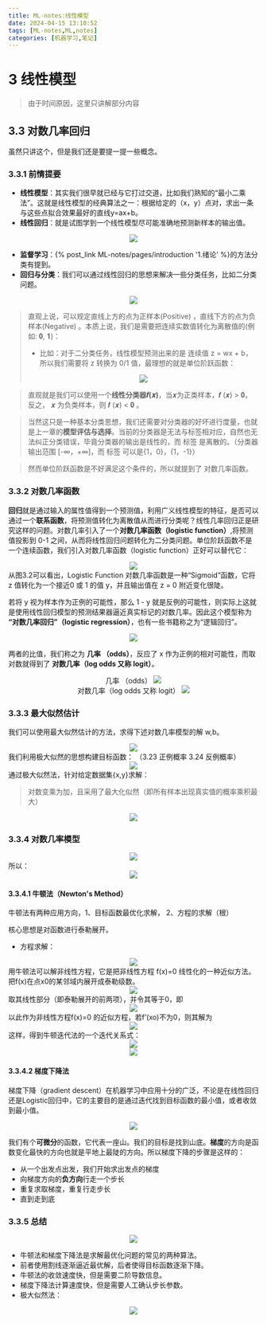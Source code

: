 ```yaml
---
title: ML-notes:线性模型
date: 2024-04-15 13:10:52
tags: [ML-notes,ML,notes]
categories: [机器学习,笔记]
---
```


# 3 线性模型
> 由于时间原因，这里只讲解部分内容

## 3.3 <a name='3.3'>对数几率回归</a>
虽然只讲这个，但是我们还是要提一提一些概念。

### 3.3.1 <a name='3.3.1'>前情提要</a>
- **线性模型**：其实我们很早就已经与它打过交道，比如我们熟知的“最小二乘法”。这就是线性模型的经典算法之一：根据给定的（x，y）点对，求出一条与这些点拟合效果最好的直线y=ax+b。
- **线性回归**：就是试图学到一个线性模型尽可能准确地预测新样本的输出值。
<div align=center>
<img src="/images/ML-pics/3-1.png" />
</div>

- **监督学习**：{% post_link ML-notes/pages/introduction '1.绪论' %}的方法分类有提到。
- **回归与分类**：我们可以通过线性回归的思想来解决一些分类任务，比如二分类问题。
<div align=center>
<img src="/images/ML-pics/3-2.png" />
</div>

> 直观上说，可以规定直线上方的点为正样本(Positive) ，直线下方的点为负样本(Negative) 。本质上说，我们是需要把连续实数值转化为离散值的(例如: 𝟎, 𝟏)：
> - 比如：对于二分类任务，线性模型预测出来的是 连续值 z = wx + b，所以我们需要将 z  转换为 0/1 值，最理想的就是单位阶跃函数：
><div align=center>
><img src="/images/ML-pics/3-3.png" />
></div>
>

> 直观就是我们可以使用一个**线性分类器𝒇(𝒙)**，当𝒙为正类样本，𝒇 (𝒙) > 𝟎，反之， 𝒙 为负类样本，则 𝒇 (𝒙) < 𝟎 。

> 当然这只是一种基本分类思想，我们还需要对分类器的好坏进行度量，也就是上一章的**模型评估与选择**。当前的分类器是无法与标签相对应，自然也无法纠正分类错误，毕竟分类器的输出是线性的，而 标签 是离散的。（分类器 输出范围 [-∞，+∞]，而 标签 可以是{1，0}，{1，-1}）

> 然而单位阶跃函数是不好满足这个条件的，所以就提到了 对数几率函数。

### 3.3.2 <a name='3.3.2'>对数几率函数</a>
**回归**就是通过输入的属性值得到一个预测值，利用广义线性模型的特征，是否可以通过一个**联系函数**，将预测值转化为离散值从而进行分类呢？线性几率回归正是研究这样的问题。对数几率引入了一个**对数几率函数（logistic function）**,将预测值投影到 0-1 之间，从而将线性回归问题转化为二分类问题。单位阶跃函数不是一个连续函数，我们引入对数几率函数（logistic function）正好可以替代它：
<div align=center>
<img src="/images/ML-pics/3-4.png" />
</div>
从图3.2可以看出，Logistic Function 对数几率函数是一种“Sigmoid”函数，它将 z 值转化为一个接近0 或 1 的值 y，并且输出值在 z = 0 附近变化很陡。

若将 y 视为样本作为正例的可能性，那么 1 - y 就是反例的可能性，则实际上这就是使用线性回归模型的预测结果器逼近真实标记的对数几率。因此这个模型称为 **“对数几率回归”（logistic regression）**，也有一些书籍称之为“逻辑回归”。
<div align=center>
<img src="/images/ML-pics/3-8.png" />
</div>

两者的比值，我们称之为 **几率 （odds）**，反应了 x 作为正例的相对可能性，而取对数就得到了 **对数几率（log odds 又称 logit）**。

<div align=center>
几率 （odds）
<img src="/images/ML-pics/3-6.png" />
</div>
<div align=center>
对数几率（log odds 又称 logit）
<img src="/images/ML-pics/3-7.png" />
</div>

### 3.3.3 <a name='3.3.3'>最大似然估计</a>
我们可以使用最大似然估计的方法，求得下述对数几率模型的解 w,b。

<div align=center>
<img src="/images/ML-pics/3-9.png" />
</div>
我们利用极大似然的思想构建目标函数：
（3.23 正例概率 3.24 反例概率）
<div align=center>
<img src="/images/ML-pics/3-10.png" />
</div>
通过极大似然法，针对给定数据集{x,y}求解：

> 对数变乘为加，且采用了最大化似然（即所有样本出现真实值的概率乘积最大）
<div align=center>
<img src="/images/ML-pics/3-11.png" />
</div>

### 3.3.4 <a name='3.3.4'>对数几率模型</a>
<div align=center>
<img src="/images/ML-pics/3-12.png" />
</div>
所以：
<div align=center>
<img src="/images/ML-pics/3-13.png" />
</div>

#### 3.3.4.1 <a name='3.3.4.1'>牛顿法（Newton's Method）</a>
牛顿法有两种应用方向，1、目标函数最优化求解， 2、方程的求解（根）

核心思想是对函数进行泰勒展开。
- 方程求解：
<div align=center>
<img src="/images/ML-pics/3-15.png" />
</div>
用牛顿法可以解非线性方程，它是把非线性方程 f(x)=0 线性化的一种近似方法。把f(x)在点x0的某邻域内展开成泰勒级数。
<div align=center>
<img src="/images/ML-pics/3-14.png" />
</div>
取其线性部分（即泰勒展开的前两项），并令其等于0，即
<div align=center>
<img src="/images/ML-pics/3-16.png" />
</div>
以此作为非线性方程f(x)=0 的近似方程，若f’(xo)不为0，则其解为
<div align=center>
<img src="/images/ML-pics/3-17.png" />
</div>
这样，得到牛顿迭代法的一个迭代关系式：
<div align=center>
<img src="/images/ML-pics/3-18.png" />
</div>
<div align=center>
<img src="/images/ML-pics/3-19.png" />
</div>

#### 3.3.4.2 <a name='3.3.4.2'>梯度下降法</a>
梯度下降（gradient descent）在机器学习中应用十分的广泛，不论是在线性回归还是Logistic回归中，它的主要目的是通过迭代找到目标函数的最小值，或者收敛到最小值。
<div align=center>
<img src="/images/ML-pics/3-20.png" />
</div>

我们有个**可微分**的函数，它代表一座山。我们的目标是找到山底。**梯度**的方向是函数变化最快的方向也就是平地上最陡的方向。所以梯度下降的步骤是这样的：
- 从一个出发点出发，我们开始求出发点的梯度
- 向梯度方向的**负方向**行走一个步长
- 重复求取梯度，重复行走步长
- 直到走到底

### 3.3.5 <a name='3.3.5'>总结</a>
<div align=center>
<img src="/images/ML-pics/3-21.png" />
</div>

- 牛顿法和梯度下降法是求解最优化问题的常见的两种算法。
- 前者使用割线逐渐逼近最优解，后者使得目标函数逐渐下降。
- 牛顿法的收敛速度快，但是需要二阶导数信息。
- 梯度下降法计算速度快，但是需要人工确认步长参数。
- 极大似然法：
<div align=center>
<img src="/images/ML-pics/3-22.png" />
</div>

